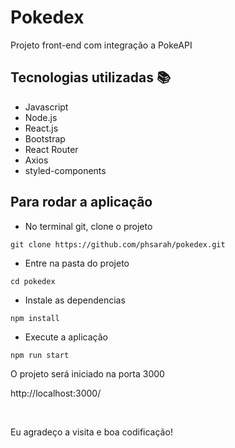 # Pokedex
Projeto front-end com integração a PokeAPI

 ## Tecnologias utilizadas :books:

* Javascript
* Node.js
* React.js
* Bootstrap
* React Router
* Axios
* styled-components

## Para rodar a aplicação

* No terminal git, clone o projeto

```git clone https://github.com/phsarah/pokedex.git```

* Entre na pasta do projeto 

```cd pokedex ```

* Instale as dependencias 

``` npm install ```

* Execute a aplicação 

```npm run start```

O projeto será iniciado na porta 3000

http://localhost:3000/


<br/>

Eu agradeço a visita e boa codificação! 
